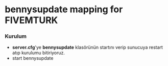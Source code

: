 # bennysupdate mapping for FIVEMTURK

### Kurulum
- **server.cfg**'ye **bennysupdate** klasörünün startını verip sunucuya restart atıp kurulumu bitiriyoruz.
- start bennysupdate
